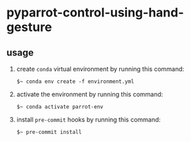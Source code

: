 # pyparrot-control-using-hand-gesture

  

## usage

1. create `conda` virtual environment by running this command:
	```
    $~ conda env create -f environment.yml
    ```
	
2. activate the environment by running this command:
    ```
    $~ conda activate parrot-env
    ```

3. install `pre-commit` hooks by running this command:
    ```
    $~ pre-commit install
    ```